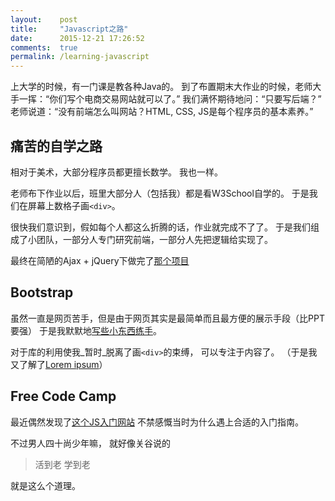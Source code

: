 ```yaml
---
layout:    post
title:     "Javascript之路"
date:      2015-12-21 17:26:52
comments:  true
permalink: /learning-javascript
---
```


上大学的时候，有一门课是教各种Java的。
到了布置期末大作业的时候，老师大手一挥：“你们写个电商交易网站就可以了。”
我们满怀期待地问：“只要写后端？”
老师说道：“没有前端怎么叫网站？HTML, CSS, JS是每个程序员的基本素养。”

<!--MORE-->

## 痛苦的自学之路

相对于美术，大部分程序员都更擅长数学。
我也一样。

老师布下作业以后，班里大部分人（包括我）都是看W3School自学的。
于是我们在屏幕上数格子画`<div>`。

很快我们意识到，假如每个人都这么折腾的话，作业就完成不了了。
于是我们组成了小团队，一部分人专门研究前端，一部分人先把逻辑给实现了。

最终在简陋的Ajax + jQuery下做完了[那个项目][iprs]


## Bootstrap

虽然一直是网页苦手，但是由于网页其实是最简单而且最方便的展示手段（比PPT要强）
于是我默默地[写些小东西练手][teampicker]。

对于库的利用使我_暂时_脱离了画`<div>`的束缚，
可以专注于内容了。
（于是我又了解了[Lorem ipsum][lorem_ipsum]）


## Free Code Camp

最近偶然发现了[这个JS入门网站][free_code_camp]
不禁感慨当时为什么遇上合适的入门指南。

不过男人四十尚少年嘛，
就好像关谷说的

> 活到老 学到老

就是这么个道理。

[iprs]:             https://github.com/Water-Drop/iprs
[teampicker]:       /teampicker
[lorem_ipsum]:      https://en.wikipedia.org/wiki/Lorem_ipsum
[free_code_camp]:   http://www.freecodecamp.com/

